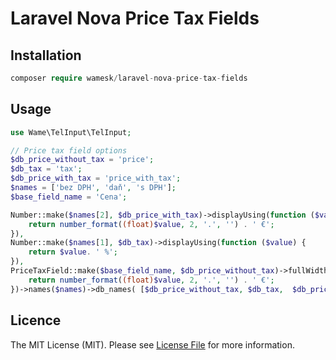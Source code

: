 # Laravel Nova Price Tax Fields

## Installation

``` php
composer require wamesk/laravel-nova-price-tax-fields
```

## Usage

``` php
use Wame\TelInput\TelInput;

// Price tax field options
$db_price_without_tax = 'price';
$db_tax = 'tax';
$db_price_with_tax = 'price_with_tax';
$names = ['bez DPH', 'daň', 's DPH'];
$base_field_name = 'Cena';

Number::make($names[2], $db_price_with_tax)->displayUsing(function ($value) {
    return number_format((float)$value, 2, '.', '') . ' €';
}),
Number::make($names[1], $db_tax)->displayUsing(function ($value) {
    return $value. ' %';
}),
PriceTaxField::make($base_field_name, $db_price_without_tax)->fullWidth()->displayUsing(function ($value) {
    return number_format((float)$value, 2, '.', '') . ' €';
})->names($names)->db_names( [$db_price_without_tax, $db_tax,  $db_price_with_tax]),
```

## Licence

The MIT License (MIT). Please see [License File](LICENCE) for more information.
